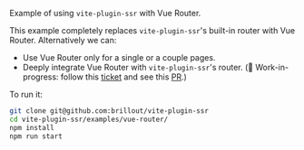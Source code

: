 Example of using `vite-plugin-ssr` with Vue Router.

This example completely replaces `vite-plugin-ssr`'s built-in router with Vue Router. Alternatively we can:
 - Use Vue Router only for a single or a couple pages.
 - Deeply integrate Vue Router with `vite-plugin-ssr`'s router. (:construction: Work-in-progress: follow this [ticket](https://github.com/brillout/vite-plugin-ssr/issues/9) and see this [PR](https://github.com/brillout/vite-plugin-ssr/pull/40).)

To run it:

```bash
git clone git@github.com:brillout/vite-plugin-ssr
cd vite-plugin-ssr/examples/vue-router/
npm install
npm run start
```
